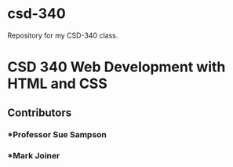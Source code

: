 # csd-340
Repository for my CSD-340 class.
# CSD 340 Web Development with HTML and CSS
## Contributors
### *Professor Sue Sampson
### *Mark Joiner